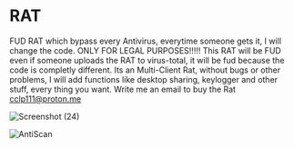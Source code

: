 # RAT
FUD RAT which bypass every Antivirus, everytime someone gets it, I will change the code.
ONLY FOR LEGAL PURPOSES!!!!!
This RAT will be FUD even if someone uploads the RAT to virus-total, it will be fud because the code is completly different.
Its an Multi-Client Rat, without bugs or other problems, I will add functions like desktop sharing, keylogger and other stuff, every thing you want.
Write me an email to buy the Rat cclp111@proton.me

![Screenshot (24)](https://user-images.githubusercontent.com/124306950/216447173-57695351-5a6a-41aa-994b-1275204a8a08.png)

![AntiScan](https://user-images.githubusercontent.com/124306950/216447196-d4f33f74-4c04-4cae-a489-5cc71134ed74.png)

